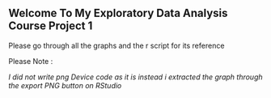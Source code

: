 ## Welcome To My Exploratory Data Analysis Course Project 1 

Please go through all the graphs and the r script for its reference 

Please Note :

*I did not write png Device code as it is instead i extracted the graph through the export PNG button on RStudio*


